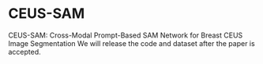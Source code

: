 # CEUS-SAM
CEUS-SAM: Cross-Modal Prompt-Based SAM Network for Breast CEUS Image Segmentation
We will release the code and dataset after the paper is accepted.
